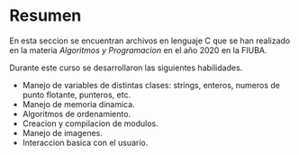 # Resumen
En esta seccion se encuentran archivos en lenguaje C que se han realizado en la materia _Algoritmos y Programacion_ en el año 2020 en la FIUBA.

Durante este curso se desarrollaron las siguientes habilidades.

- Manejo de variables de distintas clases: strings, enteros, numeros de punto flotante, punteros, etc.
- Manejo de memoria dinamica.
- Algoritmos de ordenamiento.
- Creacion y compilacion de modulos.
- Manejo de imagenes.
- Interaccion basica con el usuario.
